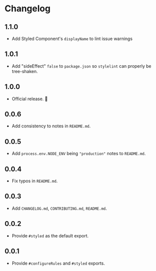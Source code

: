# Changelog

## 1.1.0

- Add Styled Component's `displayName` to lint issue warnings

## 1.0.1

- Add "sideEffect" `false` to `package.json` so `stylelint` can properly be tree-shaken.

## 1.0.0

- Official release. 🎉

## 0.0.6

- Add consistency to notes in `README.md`.

## 0.0.5

- Add `process.env.NODE_ENV` being `"production"` notes to `README.md`.

## 0.0.4

- Fix typos in `README.md`.

## 0.0.3

- Add `CHANGELOG.md`, `CONTRIBUTING.md`, `README.md`.

## 0.0.2

- Provide `#styled` as the default export.

## 0.0.1

- Provide `#configureRules` and `#styled` exports.
